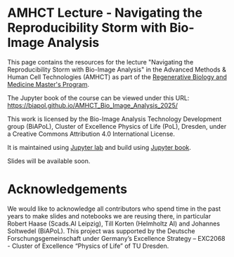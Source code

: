 # AMHCT Lecture - Navigating the Reproducibility Storm with Bio-Image Analysis

This page contains the resources for the lecture "Navigating the Reproducibility Storm with Bio-Image Analysis" in the Advanced Methods & Human Cell Technologies (AMHCT) as part of the [Regenerative Biology and Medicine Master's Program](https://tu-dresden.de/cmcb/bildung-und-karriere/masters-courses/regenerative-biology-and-medicine).

The Jupyter book of the course can be viewed under this URL: https://biapol.github.io/AMHCT_Bio_Image_Analysis_2025/

This work is licensed by the Bio-Image Analysis Technology Development group (BiAPoL), Cluster of Excellence Physics of Life (PoL), Dresden, under a Creative Commons Attribution 4.0 International License.

It is maintained using [Jupyter lab](https://jupyter.org/) and build using [Jupyter book](https://jupyterbook.org/en/stable/intro.html).

Slides will be available soon.

# Acknowledgements

We would like to acknowledge all contributors who spend time in the past years to make slides and notebooks we are reusing there, in particular Robert Haase (Scads.AI Leipzig), Till Korten (Helmholtz AI) and Johannes Soltwedel (BiAPoL). This project was supported by the Deutsche Forschungsgemeinschaft under Germany’s Excellence Strategy – EXC2068 - Cluster of Excellence “Physics of Life” of TU Dresden.
